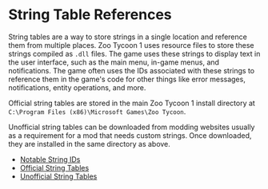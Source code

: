 # String Table References

String tables are a way to store strings in a single location and reference them from multiple places. Zoo Tycoon 1 uses resource files to store these strings compiled as `.dll` files. The game uses these strings to display text in the user interface, such as the main menu, in-game menus, and notifications. The game often uses the IDs associated with these strings to reference them in the game's code for other things like error messages, notifications, entity operations, and more.

Official string tables are stored in the main Zoo Tycoon 1 install directory at `C:\Program Files (x86)\Microsoft Games\Zoo Tycoon`.

Unofficial string tables can be downloaded from modding websites usually as a requirement for a mod that needs custom strings. Once downloaded, they are installed in the same directory as above.

- [Notable String IDs](./entity-ids.md)
- [Official String Tables](./official/)
- [Unofficial String Tables](./unofficial/)

